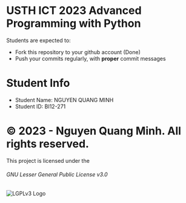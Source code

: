 USTH ICT 2023 Advanced Programming with Python
=====================================================

Students are expected to:
* Fork this repository to your github account (Done)
* Push your commits regularly, with **proper** commit messages


Student Info
=========================

* Student Name: NGUYEN QUANG MINH
* Student ID: BI12-271


# ©️ 2023 - Nguyen Quang Minh. All rights reserved.
This project is licensed under the
###### GNU Lesser General Public License v3.0
![LGPLv3 Logo](https://www.gnu.org/graphics/lgplv3-147x51.png)

